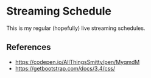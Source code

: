 # Streaming Schedule

This is my regular (hopefully) live streaming schedules.

## References
- https://codepen.io/AllThingsSmitty/pen/MyqmdM
- https://getbootstrap.com/docs/3.4/css/
